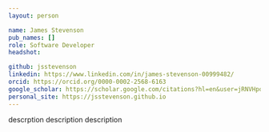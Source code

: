 ```yaml
---
layout: person

name: James Stevenson
pub_names: []
role: Software Developer
headshot:

github: jsstevenson
linkedin: https://www.linkedin.com/in/james-stevenson-00999482/
orcid: https://orcid.org/0000-0002-2568-6163
google_scholar: https://scholar.google.com/citations?hl=en&user=jRNVHpoAAAAJ
personal_site: https://jsstevenson.github.io
---
```

descrption description description

